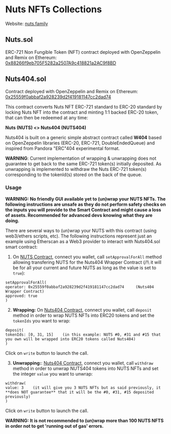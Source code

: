 # Nuts NFTs Collections

Website: [nuts.family](https://nuts.family)

## Nuts.sol

ERC-721 Non Fungible Token (NFT) contract deployed with OpenZeppelin and Remix on Ethereum: [0x88266f9eb705F5282a2507A9c418821a2AC9f8BD](https://etherscan.io/token/0x88266f9eb705F5282a2507A9c418821a2AC9f8BD)

## Nuts404.sol

Contract deployed with OpenZeppelin and Remix on Ethereum: [0x25559f0abbaf2a928239d2f419181147cc2dad74](https://etherscan.io/address/0x25559f0abbaf2a928239d2f419181147cc2dad74)

This contract converts Nuts NFT ERC-721 standard to ERC-20 standard by locking Nuts NFT into the contract and minting 1:1 backed ERC-20 token, that can then be redeemed at any time:

**Nuts (NUTS) <> Nuts404 (NUTS404)**

Nuts404 is built on a generic simple abstract contract called **W404** based on OpenZeppelin libraries (ERC-20, ERC-721, DoubleEndedQueue) and inspired from Pandora "ERC"404 experimental format.

**WARNING**: Current implementation of wrapping & unwrapping does not guarantee to get back to the same ERC-721 token(s) initially deposited. As unwrapping is implemented to withdraw the Nuts ERC-721 token(s) corresponding to the tokenId(s) stored on the back of the queue.

### Usage

**WARNING: No friendly GUI available yet to (un)wrap your NUTS NFTs. The following instructions are unsafe as they do not perform safety checks on the inputs you will provide to the Smart Contract and might cause a loss of assets. Recommended for advanced devs knowing what they are doing.**

There are several ways to (un)wrap your NUTS with this contract (using web3/ethers scripts, etc). The following instructions represent just an example using Etherscan as a Web3 provider to interact with Nuts404.sol smart contract:


1. On [NUTS Contract](https://etherscan.io/address/0x88266f9eb705f5282a2507a9c418821a2ac9f8bd#writeContract#F5), connect you wallet, call `setApprovalForAll` method allowing transfering NUTS for the Nuts404 Wrapper Contract (/!\ it will be for all your current and future NUTS as long as the value is set to `true`):

```code
setApprovalForAll(
operator: 0x25559f0abbaf2a928239d2f419181147cc2dad74     (Nuts404 Wrapper Contract)
approved: true
)
```

2. **Wrapping:** On [Nuts404 Contract](https://etherscan.io/token/0x25559f0abbaf2a928239d2f419181147cc2dad74#writeContract#F2), connect you wallet, call `deposit` method in order to wrap NUTS NFTs into ERC20 tokens and set the `tokenIds` you want to wrap:

```code
deposit(
tokenIds: [0, 31, 15]    (in this example: NUTS #0, #31 and #15 that you own will be wrapped into ERC20 tokens called Nuts404)
)
```

Click on `write` button to launch the call.

3. **Unwrapping:**: [Nuts404 Contract](https://etherscan.io/token/0x25559f0abbaf2a928239d2f419181147cc2dad74#writeContract#F6), connect you wallet, call `withdraw` method in order to unwrap NUTS404 tokens into NUTS NFTs and set the integer `value` you want to unwrap:

```code
withdraw(
value: 3    (it will give you 3 NUTS NFTs but as said previously, it **does NOT guarantee** that it will be the #0, #31, #15 deposited previously)
)
```

Click on `write` button to launch the call.

**WARNING: It is not recommended to (un)wrap more than 100 NUTS NFTS in order not to get 'running out of gas' errors.**
